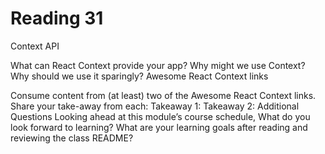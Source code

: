 # Reading 31

Context API

What can React Context provide your app?
Why might we use Context?
Why should we use it sparingly?
Awesome React Context links

Consume content from (at least) two of the Awesome React Context links. Share your take-away from each:
Takeaway 1:
Takeaway 2:
Additional Questions
Looking ahead at this module’s course schedule, What do you look forward to learning?
What are your learning goals after reading and reviewing the class README?
